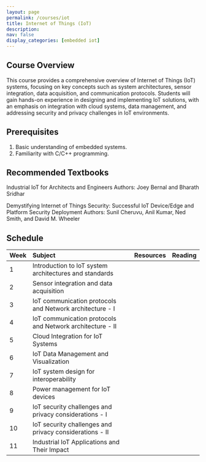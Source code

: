```yaml
---
layout: page
permalink: /courses/iot
title: Internet of Things (IoT)
description:
nav: false
display_categories: [embedded iot]
---
```


## Course Overview
This course provides a comprehensive overview of Internet of Things (IoT) systems, focusing on key 
concepts such as system architectures, sensor integration, data acquisition, and 
communication protocols. Students will gain hands-on experience in designing and 
implementing IoT solutions, with an emphasis on integration with cloud systems, data 
management, and addressing security and privacy challenges in IoT environments.


## Prerequisites
1. Basic understanding of embedded systems.
2. Familiarity with C/C++ programming.

## Recommended Textbooks
Industrial IoT for Architects and Engineers
Authors: Joey Bernal and Bharath Sridhar

Demystifying Internet of Things Security: Successful IoT Device/Edge and Platform Security Deployment
Authors: Sunil Cheruvu, Anil Kumar, Ned Smith, and David M. Wheeler

## Schedule 


| Week | Subject| Resources| Reading|
|:-------|:--------|:-------|:--------|
| 1 | Introduction to IoT system architectures and standards |
| 2 | Sensor integration and data acquisition | 
| 3 | IoT communication protocols and Network architecture - I|
| 4 | IoT communication protocols and Network architecture - II|
| 5 | Cloud Integration for IoT Systems |
| 6 | IoT Data Management and Visualization| 
| 7 | IoT system design for interoperability |
| 8 | Power management for IoT devices | 
| 9 | IoT security challenges and privacy considerations - I | 
| 10 | IoT security challenges and privacy considerations - II | 
| 11 | Industrial IoT Applications and Their Impact | 
